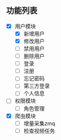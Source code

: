 ## 功能列表
- [x]  用户模块
	- [x] 新增用户 
	- [x] 修改用户
	- [ ] 禁用用户
	- [ ] 删除用户
	- [ ] 登录
	- [ ] 注册
	- [ ] 忘记密码
	- [ ] 第三方登录
	- [ ] 个人信息
- [ ] 权限模块
	- [ ] 角色管理
- [x] 爬虫模块
	- [ ] 增量采集zmq
	- [ ] 检查视频任务
